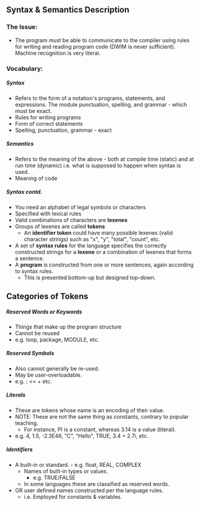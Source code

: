 ## Syntax & Semantics Description
### The Issue:
- The program must be able to communicate to the compiler using rules for writing and reading program code (DWIM is never sufficient). Machine recognition is very literal.
### Vocabulary:
##### Syntax
- Refers to the form of a notation's programs, statements, and expressions. The module punctuation, spelling, and grammar - which must be exact.
- Rules for writing programs
- Form of correct statements
- Spelling, punctuation, grammar - exact
##### Semantics
- Refers to the meaning of the above - both at compile time (static) and at run time (dynamic) i.e. what is supposed to happen when syntax is used.
- Meaning of code
##### Syntax contd.
- You need an alphabet of legal symbols or characters
- Specified with lexical rules
- Valid combinations of characters are **lexenes**
- Groups of lexenes are called **tokens**
	- An **identifier token** could have many possible lexenes (valid character strings) such as "x", "y", "total", "count", etc.
- A set of **syntax rules** for the language specifies the correctly constructed strings for a **lexene** or a combination of lexenes that forms a sentence.
- A **program** is constructed from one or more sentences, again according to syntax rules.
	- This is presented bottom-up but designed top-down.
## Categories of Tokens
##### Reserved Words or Keywords
- Things that make up the program structure
- Cannot be reused
- e.g. loop, package, MODULE, etc.
##### Reserved Symbols
- Also cannot generally be re-used.
- May be user-overloadable.
- e.g.  ;  <=  +  etc.
##### Literals
- These are tokens whose name is an encoding of their value.
- NOTE: These are not the same thing as constants, contrary to popular teaching.
	- For instance, PI is a constant, whereas 3.14 is a value (literal).
- e.g. 4, 1.5, -2.3E46, "C", "Hello", TRUE, 3.4 + 2.7i, etc.
##### Identifiers
- A built-in or standard.
		- e.g. float, REAL, COMPLEX
	- Names of built-in types or values.
		- e.g. TRUE/FALSE
	- In some languages these are classified as reserved words.
- OR user defined names constructed per the language rules.
	- i.e. Employed for constants & variables.



